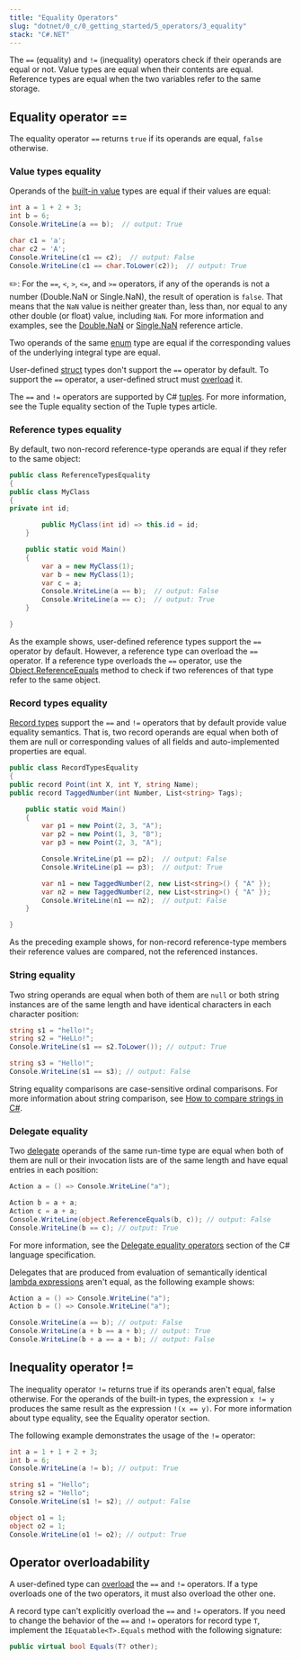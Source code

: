 ```yaml
---
title: "Equality Operators"
slug: "dotnet/0_c/0_getting_started/5_operators/3_equality"
stack: "C#.NET"
---
```


The `==` (equality) and `!=` (inequality) operators check if their operands are equal or not. Value types are equal when their contents are equal. Reference types are equal when the two variables refer to the same storage.

## Equality operator **==**

The equality operator `==` returns `true` if its operands are equal, `false` otherwise.

### Value types equality

Operands of the [built-in value](https://learn.microsoft.com/en-us/dotnet/csharp/language-reference/builtin-types/value-types#built-in-value-types) types are equal if their values are equal:

```csharp
int a = 1 + 2 + 3;
int b = 6;
Console.WriteLine(a == b);  // output: True

char c1 = 'a';
char c2 = 'A';
Console.WriteLine(c1 == c2);  // output: False
Console.WriteLine(c1 == char.ToLower(c2));  // output: True
```

✏️: For the `==`, `<`, `>`, `<=`, and `>=` operators, if any of the operands is not a number (Double.NaN or Single.NaN), the result of operation is `false`. That means that the `NaN` value is neither greater than, less than, nor equal to any other double (or float) value, including `NaN`. For more information and examples, see the [Double.NaN](https://learn.microsoft.com/en-us/dotnet/api/system.double.nan#system-double-nan) or [Single.NaN](https://learn.microsoft.com/en-us/dotnet/api/system.single.nan#system-single-nan) reference article.

Two operands of the same [enum](https://learn.microsoft.com/en-us/dotnet/csharp/language-reference/builtin-types/enum) type are equal if the corresponding values of the underlying integral type are equal.

User-defined [struct](https://learn.microsoft.com/en-us/dotnet/csharp/language-reference/builtin-types/struct) types don't support the `==` operator by default. To support the `==` operator, a user-defined struct must [overload](https://learn.microsoft.com/en-us/dotnet/csharp/language-reference/operators/operator-overloading) it.

The `==` and `!=` operators are supported by C# [tuples](https://learn.microsoft.com/en-us/dotnet/csharp/language-reference/builtin-types/value-tuples). For more information, see the Tuple equality section of the Tuple types article.

### Reference types equality
By default, two non-record reference-type operands are equal if they refer to the same object:

```csharp
public class ReferenceTypesEquality
{
public class MyClass
{
private int id;

        public MyClass(int id) => this.id = id;
    }

    public static void Main()
    {
        var a = new MyClass(1);
        var b = new MyClass(1);
        var c = a;
        Console.WriteLine(a == b);  // output: False
        Console.WriteLine(a == c);  // output: True
    }

}
```
As the example shows, user-defined reference types support the `==` operator by default. However, a reference type can overload the `==` operator. If a reference type overloads the `==` operator, use the [Object.ReferenceEquals](https://learn.microsoft.com/en-us/dotnet/api/system.object.referenceequals) method to check if two references of that type refer to the same object.

### Record types equality
[Record types](https://learn.microsoft.com/en-us/dotnet/api/system.object.referenceequals) support the `==` and `!=` operators that by default provide value equality semantics. That is, two record operands are equal when both of them are null or corresponding values of all fields and auto-implemented properties are equal.

```csharp
public class RecordTypesEquality
{
public record Point(int X, int Y, string Name);
public record TaggedNumber(int Number, List<string> Tags);

    public static void Main()
    {
        var p1 = new Point(2, 3, "A");
        var p2 = new Point(1, 3, "B");
        var p3 = new Point(2, 3, "A");

        Console.WriteLine(p1 == p2);  // output: False
        Console.WriteLine(p1 == p3);  // output: True

        var n1 = new TaggedNumber(2, new List<string>() { "A" });
        var n2 = new TaggedNumber(2, new List<string>() { "A" });
        Console.WriteLine(n1 == n2);  // output: False
    }

}
```
As the preceding example shows, for non-record reference-type members their reference values are compared, not the referenced instances.

### String equality
Two string operands are equal when both of them are `null` or both string instances are of the same length and have identical characters in each character position:

```csharp
string s1 = "hello!";
string s2 = "HeLLo!";
Console.WriteLine(s1 == s2.ToLower()); // output: True

string s3 = "Hello!";
Console.WriteLine(s1 == s3); // output: False
```

String equality comparisons are case-sensitive ordinal comparisons. For more information about string comparison, see [How to compare strings in C#](https://learn.microsoft.com/en-us/dotnet/csharp/how-to/compare-strings).

### Delegate equality
Two [delegate](https://learn.microsoft.com/en-us/dotnet/csharp/programming-guide/delegates/) operands of the same run-time type are equal when both of them are null or their invocation lists are of the same length and have equal entries in each position:

```csharp
Action a = () => Console.WriteLine("a");

Action b = a + a;
Action c = a + a;
Console.WriteLine(object.ReferenceEquals(b, c)); // output: False
Console.WriteLine(b == c); // output: True
```
For more information, see the [Delegate equality operators](https://learn.microsoft.com/en-us/dotnet/csharp/programming-guide/delegates/) section of the C# language specification.

Delegates that are produced from evaluation of semantically identical [lambda expressions](https://learn.microsoft.com/en-us/dotnet/csharp/programming-guide/delegates/) aren't equal, as the following example shows:

```csharp
Action a = () => Console.WriteLine("a");
Action b = () => Console.WriteLine("a");

Console.WriteLine(a == b); // output: False
Console.WriteLine(a + b == a + b); // output: True
Console.WriteLine(b + a == a + b); // output: False
```

## Inequality operator **!=**

The inequality operator `!=` returns true if its operands aren't equal, false otherwise. For the operands of the built-in types, the expression `x != y` produces the same result as the expression `!(x == y)`. For more information about type equality, see the Equality operator section.

The following example demonstrates the usage of the `!=` operator:

```csharp
int a = 1 + 1 + 2 + 3;
int b = 6;
Console.WriteLine(a != b); // output: True

string s1 = "Hello";
string s2 = "Hello";
Console.WriteLine(s1 != s2); // output: False

object o1 = 1;
object o2 = 1;
Console.WriteLine(o1 != o2); // output: True
```

## Operator overloadability
A user-defined type can [overload](https://learn.microsoft.com/en-us/dotnet/csharp/programming-guide/delegates) the `==` and `!=` operators. If a type overloads one of the two operators, it must also overload the other one.

A record type can't explicitly overload the `==` and `!=` operators. If you need to change the behavior of the `==` and `!=` operators for record type `T`, implement the `IEquatable<T>.Equals` method with the following signature:

```csharp
public virtual bool Equals(T? other);
```

